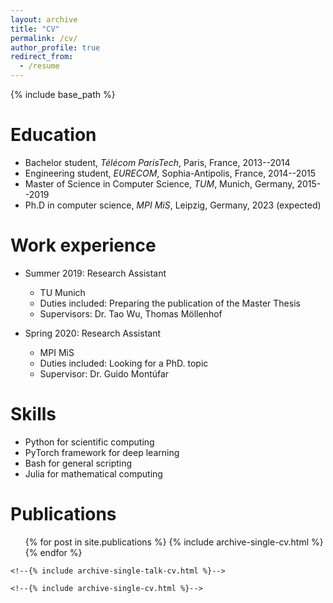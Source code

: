 ```yaml
---
layout: archive
title: "CV"
permalink: /cv/
author_profile: true
redirect_from:
  - /resume
---
```


{% include base_path %}

Education
======
* Bachelor student, _Télécom ParisTech_, Paris, France, 2013--2014
* Engineering student, _EURECOM_, Sophia-Antipolis, France, 2014--2015
* Master of Science in Computer Science, _TUM_, Munich, Germany, 2015--2019 
* Ph.D in computer science, _MPI MiS_, Leipzig, Germany, 2023 (expected)

Work experience
======
* Summer 2019: Research Assistant
  * TU Munich
  * Duties included: Preparing the publication of the Master Thesis
  * Supervisors: Dr. Tao Wu, Thomas Möllenhof

* Spring 2020: Research Assistant
  * MPI MiS
  * Duties included: Looking for a PhD. topic
  * Supervisor: Dr. Guido Montúfar 
  
Skills
======
* Python for scientific computing
* PyTorch framework for deep learning
* Bash for general scripting
* Julia for mathematical computing

Publications
======
  <ul>{% for post in site.publications %}
    {% include archive-single-cv.html %}
  {% endfor %}</ul>
  
<!--Talks-->
<!--======-->
  <!--<ul>{% for post in site.talks %}-->
    <!--{% include archive-single-talk-cv.html %}-->
  <!--{% endfor %}</ul>-->
  
<!--Teaching-->
<!--======-->
  <!--<ul>{% for post in site.teaching %}-->
    <!--{% include archive-single-cv.html %}-->
  <!--{% endfor %}</ul>-->
  
